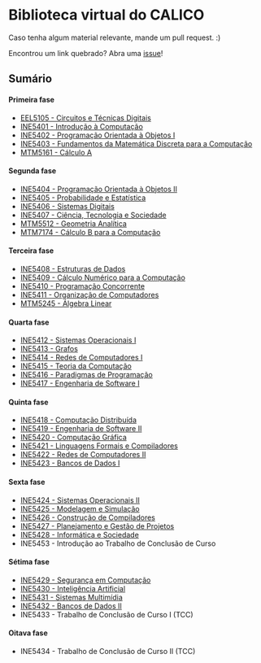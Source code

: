 # Biblioteca virtual do CALICO

Caso tenha algum material relevante, mande um pull request. :)

Encontrou um link quebrado? Abra uma [issue](https://github.com/CalicoUFSC/Biblioteca/issues)!


## Sumário

#### Primeira fase

* [EEL5105 - Circuitos e Técnicas Digitais](1a_fase/EEL5105.md)
* [INE5401 - Introdução à Computação](1a_fase/INE5401.md)
* [INE5402 - Programação Orientada à Objetos I](1a_fase/INE5402.md)
* [INE5403 - Fundamentos da Matemática Discreta para a Computação](1a_fase/INE5403.md)
* [MTM5161 - Cálculo A](1a_fase/MTM5161.md)

#### Segunda fase

* [INE5404 - Programação Orientada à Objetos II](2a_fase/INE5404.md)
* [INE5405 - Probabilidade e Estatística](2a_fase/INE5405.md)
* [INE5406 - Sistemas Digitais](2a_fase/INE5406.md)
* [INE5407 - Ciência, Tecnologia e Sociedade](2a_fase/INE5407.md)
* [MTM5512 - Geometria Analítica](2a_fase/MTM5512.md)
* [MTM7174 - Cálculo B para a Computação](2a_fase/MTM7174.md)

#### Terceira fase

* [INE5408 - Estruturas de Dados](3a_fase/INE5408.md)
* [INE5409 - Cálculo Numérico para a Computação](3a_fase/INE5409.md)
* [INE5410 - Programação Concorrente](3a_fase/INE5410.md)
* [INE5411 - Organização de Computadores](3a_fase/INE5411.md)
* [MTM5245 - Álgebra Linear](3a_fase/MTM5245.md)

#### Quarta fase

* [INE5412 - Sistemas Operacionais I](4a_fase/INE5412.md)
* [INE5413 - Grafos](4a_fase/INE5413.md)
* [INE5414 - Redes de Computadores I](4a_fase/INE5414.md)
* [INE5415 - Teoria da Computação](4a_fase/INE5415.md)
* [INE5416 - Paradigmas de Programação](4a_fase/INE5416.md)
* [INE5417 - Engenharia de Software I](4a_fase/INE5417.md)

#### Quinta fase

* [INE5418 - Computação Distribuída](5a_fase/INE5418.md)
* [INE5419 - Engenharia de Software II](5a_fase/INE5419.md)
* [INE5420 - Computação Gráfica](5a_fase/INE5420.md)
* [INE5421 - Linguagens Formais e Compiladores](5a_fase/INE5421.md)
* [INE5422 - Redes de Computadores II](5a_fase/INE5422.md)
* [INE5423 - Bancos de Dados I](5a_fase/INE5423.md)

#### Sexta fase

* [INE5424 - Sistemas Operacionais II](6a_fase/INE5424.md)
* [INE5425 - Modelagem e Simulação](6a_fase/INE5425.md)
* [INE5426 - Construção de Compiladores](6a_fase/INE5426.md)
* [INE5427 - Planejamento e Gestão de Projetos](6a_fase/INE5427.md)
* [INE5428 - Informática e Sociedade](6a_fase/INE5428.md)
* INE5453 - Introdução ao Trabalho de Conclusão de Curso


#### Sétima fase

* [INE5429 - Segurança em Computação](7a_fase/INE5429.md)
* [INE5430 - Inteligência Artificial](7a_fase/INE5430.md)
* [INE5431 - Sistemas Multimídia](7a_fase/INE5431.md)
* [INE5432 - Bancos de Dados II](7a_fase/INE5432.md)
* INE5433 - Trabalho de Conclusão de Curso I (TCC)

#### Oitava fase
* INE5434 - Trabalho de Conclusão de Curso II (TCC)
